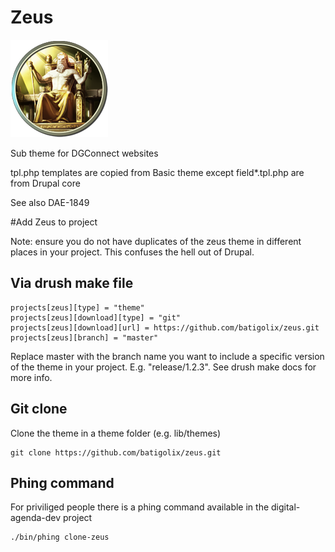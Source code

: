 # Zeus

![Statue of Zeus](statue-of-zeus.png)

Sub theme for DGConnect websites

tpl.php templates are copied from Basic theme except field\*.tpl.php are from Drupal core

See also DAE-1849

#Add Zeus to project

Note: ensure you do not have duplicates of the zeus theme in different places in your project. This confuses the hell out of Drupal.

## Via drush make file

    projects[zeus][type] = "theme"
    projects[zeus][download][type] = "git"
    projects[zeus][download][url] = https://github.com/batigolix/zeus.git
    projects[zeus][branch] = "master"

Replace master with the branch name you want to include a specific version of the theme in your project. E.g. "release/1.2.3". See drush make docs for more info.

## Git clone

Clone the theme in a theme folder (e.g. lib/themes)

    git clone https://github.com/batigolix/zeus.git

## Phing command

For priviliged people there is a phing command available in the digital-agenda-dev project

    ./bin/phing clone-zeus
